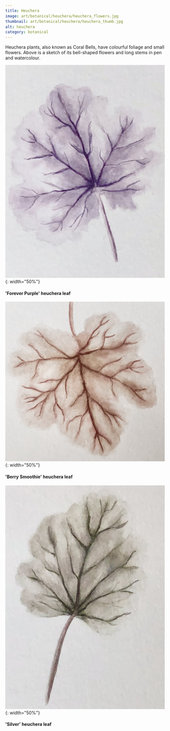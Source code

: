 ```yaml
---
title: Heuchera
image: art/botanical/heuchera/heuchera_flowers.jpg
thumbnail: art/botanical/heuchera/heuchera_thumb.jpg
alt: heuchera
category: botanical
---
```


Heuchera plants, also known as Coral Bells, have colourful foliage and small flowers. Above is a sketch of its bell-shaped flowers and long stems in pen and watercolour.

![heuchera leaf](./assets/img/art/botanical/heuchera/heuchera_purple.jpg){: width="50%"}

#### 'Forever Purple' heuchera leaf

![heuchera leaf](./assets/img/art/botanical/heuchera/heuchera_red.jpg){: width="50%"}

#### 'Berry Smoothie' heuchera leaf

![heuchera leaf](./assets/img/art/botanical/heuchera/heuchera_grey.jpg){: width="50%"}

#### 'Silver' heuchera leaf
